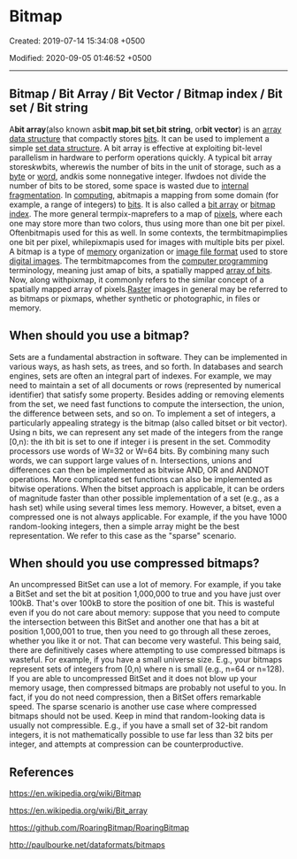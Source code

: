# Bitmap

Created: 2019-07-14 15:34:08 +0500

Modified: 2020-09-05 01:46:52 +0500

---

## Bitmap / Bit Array / Bit Vector / Bitmap index / Bit set / Bit string

A**bit array**(also known as**bit map**,**bit set**,**bit string**, or**bit vector**) is an [array data structure](https://en.wikipedia.org/wiki/Array_data_structure) that compactly stores [bits](https://en.wikipedia.org/wiki/Bit). It can be used to implement a simple [set data structure](https://en.wikipedia.org/wiki/Set_data_structure). A bit array is effective at exploiting bit-level parallelism in hardware to perform operations quickly. A typical bit array stores*kw*bits, where*w*is the number of bits in the unit of storage, such as a [byte](https://en.wikipedia.org/wiki/Byte) or [word](https://en.wikipedia.org/wiki/Word_(computer_architecture)), and*k*is some nonnegative integer. If*w*does not divide the number of bits to be stored, some space is wasted due to [internal fragmentation](https://en.wikipedia.org/wiki/Fragmentation_(computing)).
In [computing](https://en.wikipedia.org/wiki/Computing), abitmapis a mapping from some domain (for example, a range of integers) to [bits](https://en.wikipedia.org/wiki/Bit). It is also called a [bit array](https://en.wikipedia.org/wiki/Bit_array) or [bitmap index](https://en.wikipedia.org/wiki/Bitmap_index).
The more general termpix-maprefers to a map of [pixels](https://en.wikipedia.org/wiki/Pixel), where each one may store more than two colors, thus using more than one bit per pixel. Oftenbitmapis used for this as well. In some contexts, the termbitmapimplies one bit per pixel, whilepixmapis used for images with multiple bits per pixel.
A bitmap is a type of [memory](https://en.wikipedia.org/wiki/Computer_storage) organization or [image file format](https://en.wikipedia.org/wiki/Image_file_format) used to store [digital images](https://en.wikipedia.org/wiki/Digital_image). The termbitmapcomes from the [computer programming](https://en.wikipedia.org/wiki/Computer_programming) terminology, meaning just amap of bits, a spatially mapped [array of bits](https://en.wikipedia.org/wiki/Bit_array). Now, along withpixmap, it commonly refers to the similar concept of a spatially mapped array of pixels.[Raster](https://en.wikipedia.org/wiki/Raster_graphics) images in general may be referred to as bitmaps or pixmaps, whether synthetic or photographic, in files or memory.

## When should you use a bitmap?

Sets are a fundamental abstraction in software. They can be implemented in various ways, as hash sets, as trees, and so forth. In databases and search engines, sets are often an integral part of indexes. For example, we may need to maintain a set of all documents or rows (represented by numerical identifier) that satisfy some property. Besides adding or removing elements from the set, we need fast functions to compute the intersection, the union, the difference between sets, and so on.
To implement a set of integers, a particularly appealing strategy is the bitmap (also called bitset or bit vector). Using n bits, we can represent any set made of the integers from the range [0,n): the ith bit is set to one if integer i is present in the set. Commodity processors use words of W=32 or W=64 bits. By combining many such words, we can support large values of n. Intersections, unions and differences can then be implemented as bitwise AND, OR and ANDNOT operations. More complicated set functions can also be implemented as bitwise operations.
When the bitset approach is applicable, it can be orders of magnitude faster than other possible implementation of a set (e.g., as a hash set) while using several times less memory.
However, a bitset, even a compressed one is not always applicable. For example, if the you have 1000 random-looking integers, then a simple array might be the best representation. We refer to this case as the "sparse" scenario.

## When should you use compressed bitmaps?

An uncompressed BitSet can use a lot of memory. For example, if you take a BitSet and set the bit at position 1,000,000 to true and you have just over 100kB. That's over 100kB to store the position of one bit. This is wasteful even if you do not care about memory: suppose that you need to compute the intersection between this BitSet and another one that has a bit at position 1,000,001 to true, then you need to go through all these zeroes, whether you like it or not. That can become very wasteful.
This being said, there are definitively cases where attempting to use compressed bitmaps is wasteful. For example, if you have a small universe size. E.g., your bitmaps represent sets of integers from [0,n) where n is small (e.g., n=64 or n=128). If you are able to uncompressed BitSet and it does not blow up your memory usage, then compressed bitmaps are probably not useful to you. In fact, if you do not need compression, then a BitSet offers remarkable speed.
The sparse scenario is another use case where compressed bitmaps should not be used. Keep in mind that random-looking data is usually not compressible. E.g., if you have a small set of 32-bit random integers, it is not mathematically possible to use far less than 32 bits per integer, and attempts at compression can be counterproductive.

## References

<https://en.wikipedia.org/wiki/Bitmap>

<https://en.wikipedia.org/wiki/Bit_array>

<https://github.com/RoaringBitmap/RoaringBitmap>

<http://paulbourke.net/dataformats/bitmaps>
